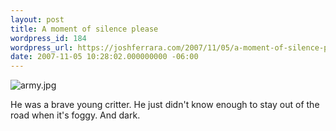 ```yaml
---
layout: post
title: A moment of silence please
wordpress_id: 184
wordpress_url: https://joshferrara.com/2007/11/05/a-moment-of-silence-please/
date: 2007-11-05 10:28:02.000000000 -06:00
---
```

<img src="https://joshferrara.com/wp-content/uploads/2007/11/army.jpg" alt="army.jpg" />

He was a brave young critter. He just didn't know enough to stay out of the road when it's foggy. And dark.
